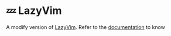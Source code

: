 # 💤 LazyVim

A modify version of [LazyVim](https://github.com/LazyVim/LazyVim).
Refer to the [documentation](https://lazyvim.github.io/installation) to know


